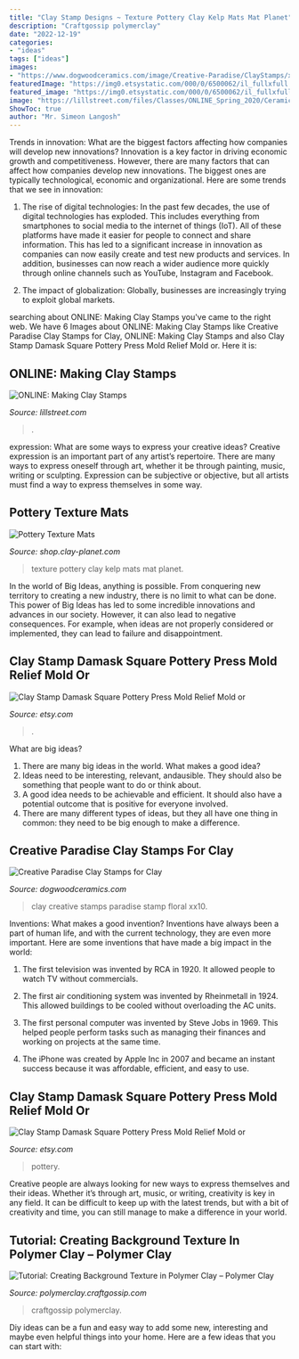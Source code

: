 ```yaml
---
title: "Clay Stamp Designs ~ Texture Pottery Clay Kelp Mats Mat Planet"
description: "Craftgossip polymerclay"
date: "2022-12-19"
categories:
- "ideas"
tags: ["ideas"]
images:
- "https://www.dogwoodceramics.com/image/Creative-Paradise/ClayStamps/xx10.jpg"
featuredImage: "https://img0.etsystatic.com/000/0/6500062/il_fullxfull.268387928.jpg"
featured_image: "https://img0.etsystatic.com/000/0/6500062/il_fullxfull.268387928.jpg"
image: "https://lillstreet.com/files/Classes/ONLINE_Spring_2020/Ceramics/MakingClayStampsWorkshop.jpg"
ShowToc: true
author: "Mr. Simeon Langosh"
---
```



Trends in innovation: What are the biggest factors affecting how companies will develop new innovations?
Innovation is a key factor in driving economic growth and competitiveness. However, there are many factors that can affect how companies develop new innovations. The biggest ones are typically technological, economic and organizational. Here are some trends that we see in innovation:
1. The rise of digital technologies: In the past few decades, the use of digital technologies has exploded. This includes everything from smartphones to social media to the internet of things (IoT). All of these platforms have made it easier for people to connect and share information. This has led to a significant increase in innovation as companies can now easily create and test new products and services. In addition, businesses can now reach a wider audience more quickly through online channels such as YouTube, Instagram and Facebook.

2. The impact of globalization: Globally, businesses are increasingly trying to exploit global markets.

	

		
searching about ONLINE: Making Clay Stamps you've came to the right web. We have 6 Images about ONLINE: Making Clay Stamps like Creative Paradise Clay Stamps for Clay, ONLINE: Making Clay Stamps and also Clay Stamp Damask Square Pottery Press Mold Relief Mold or. Here it is:
		
    
## ONLINE: Making Clay Stamps

<img loading=lazy src="https://lillstreet.com/files/Classes/ONLINE_Spring_2020/Ceramics/MakingClayStampsWorkshop.jpg" onerror="this.onerror=null;this.src='https://tse3.mm.bing.net/th?id=OIP.2lVOz53L_lL4nZLlMmMmngHaHX&amp;pid=15.1';" alt="ONLINE: Making Clay Stamps">

_Source: lillstreet.com_

>. 

	

expression: What are some ways to express your creative ideas?
Creative expression is an important part of any artist’s repertoire. There are many ways to express oneself through art, whether it be through painting, music, writing or sculpting. Expression can be subjective or objective, but all artists must find a way to express themselves in some way.

    
## Pottery Texture Mats

<img loading=lazy src="http://shop.clay-planet.com/images/products/detail/Kelp.JPG" onerror="this.onerror=null;this.src='https://tse1.mm.bing.net/th?id=OIP.PDUEHCqCkklq8Qa5RR9-eAHaFw&amp;pid=15.1';" alt="Pottery Texture Mats">

_Source: shop.clay-planet.com_

>texture pottery clay kelp mats mat planet. 

	

In the world of Big Ideas, anything is possible. From conquering new territory to creating a new industry, there is no limit to what can be done. This power of Big Ideas has led to some incredible innovations and advances in our society. However, it can also lead to negative consequences. For example, when ideas are not properly considered or implemented, they can lead to failure and disappointment.

    
## Clay Stamp Damask Square Pottery Press Mold Relief Mold Or

<img loading=lazy src="https://img0.etsystatic.com/000/0/6500062/il_fullxfull.268399022.jpg" onerror="this.onerror=null;this.src='https://tse4.mm.bing.net/th?id=OIP.HUTBmgND6_9IzDmuy3TsuAHaFj&amp;pid=15.1';" alt="Clay Stamp Damask Square Pottery Press Mold Relief Mold or">

_Source: etsy.com_

>. 

	

What are big ideas?
1. There are many big ideas in the world. What makes a good idea?
2. Ideas need to be interesting, relevant, andausible. They should also be something that people want to do or think about.
3. A good idea needs to be achievable and efficient. It should also have a potential outcome that is positive for everyone involved.
4. There are many different types of ideas, but they all have one thing in common: they need to be big enough to make a difference.

    
## Creative Paradise Clay Stamps For Clay

<img loading=lazy src="https://www.dogwoodceramics.com/image/Creative-Paradise/ClayStamps/xx10.jpg" onerror="this.onerror=null;this.src='https://tse2.mm.bing.net/th?id=OIP.BT_a7VN5dk1eo_GGrq7RaAHaEp&amp;pid=15.1';" alt="Creative Paradise Clay Stamps for Clay">

_Source: dogwoodceramics.com_

>clay creative stamps paradise stamp floral xx10. 

	

Inventions: What makes a good invention?
Inventions have always been a part of human life, and with the current technology, they are even more important. Here are some inventions that have made a big impact in the world:
1. The first television was invented by RCA in 1920. It allowed people to watch TV without commercials.

2. The first air conditioning system was invented by Rheinmetall in 1924. This allowed buildings to be cooled without overloading the AC units.

3. The first personal computer was invented by Steve Jobs in 1969. This helped people perform tasks such as managing their finances and working on projects at the same time.

4. The iPhone was created by Apple Inc in 2007 and became an instant success because it was affordable, efficient, and easy to use.

    
## Clay Stamp Damask Square Pottery Press Mold Relief Mold Or

<img loading=lazy src="https://img0.etsystatic.com/000/0/6500062/il_fullxfull.268387928.jpg" onerror="this.onerror=null;this.src='https://tse3.mm.bing.net/th?id=OIP.zay1O6NCg_Rmvro1nU2wRwHaFj&amp;pid=15.1';" alt="Clay Stamp Damask Square Pottery Press Mold Relief Mold or">

_Source: etsy.com_

>pottery. 

	

Creative people are always looking for new ways to express themselves and their ideas. Whether it’s through art, music, or writing, creativity is key in any field. It can be difficult to keep up with the latest trends, but with a bit of creativity and time, you can still manage to make a difference in your world.

    
## Tutorial: Creating Background Texture In Polymer Clay – Polymer Clay

<img loading=lazy src="https://i1.wp.com/polymerclay.craftgossip.com/files/2014/08/shawl-pin.jpg?fit=560%2C420&amp;ssl=1" onerror="this.onerror=null;this.src='https://tse2.mm.bing.net/th?id=OIP.d_k_klrchyKWdwFU4yU_1wHaFj&amp;pid=15.1';" alt="Tutorial: Creating Background Texture in Polymer Clay – Polymer Clay">

_Source: polymerclay.craftgossip.com_

>craftgossip polymerclay. 

	

Diy ideas can be a fun and easy way to add some new, interesting and maybe even helpful things into your home. Here are a few ideas that you can start with: 

